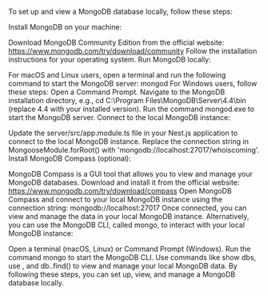 To set up and view a MongoDB database locally, follow these steps:

Install MongoDB on your machine:

Download MongoDB Community Edition from the official website: https://www.mongodb.com/try/download/community
Follow the installation instructions for your operating system.
Run MongoDB locally:

For macOS and Linux users, open a terminal and run the following command to start the MongoDB server: mongod
For Windows users, follow these steps:
Open a Command Prompt.
Navigate to the MongoDB installation directory, e.g., cd C:\Program Files\MongoDB\Server\4.4\bin (replace 4.4 with your installed version).
Run the command mongod.exe to start the MongoDB server.
Connect to the local MongoDB instance:

Update the server/src/app.module.ts file in your Nest.js application to connect to the local MongoDB instance. Replace the connection string in MongooseModule.forRoot() with 'mongodb://localhost:27017/whoiscoming'.
Install MongoDB Compass (optional):

MongoDB Compass is a GUI tool that allows you to view and manage your MongoDB databases. Download and install it from the official website: https://www.mongodb.com/try/download/compass
Open MongoDB Compass and connect to your local MongoDB instance using the connection string: mongodb://localhost:27017
Once connected, you can view and manage the data in your local MongoDB instance.
Alternatively, you can use the MongoDB CLI, called mongo, to interact with your local MongoDB instance:

Open a terminal (macOS, Linux) or Command Prompt (Windows).
Run the command mongo to start the MongoDB CLI.
Use commands like show dbs, use <database-name>, and db.<collection-name>.find() to view and manage your local MongoDB data.
By following these steps, you can set up, view, and manage a MongoDB database locally.
